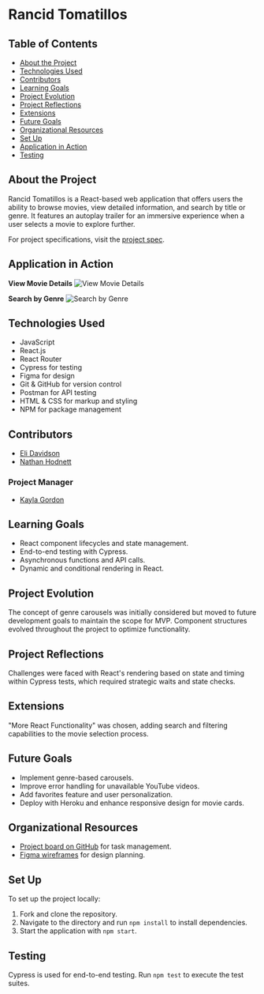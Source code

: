 # Rancid Tomatillos

## Table of Contents
- [About the Project](#about-the-project)
- [Technologies Used](#technologies-used)
- [Contributors](#contributors)
- [Learning Goals](#learning-goals)
- [Project Evolution](#project-evolution)
- [Project Reflections](#project-reflections)
- [Extensions](#extensions)
- [Future Goals](#future-goals)
- [Organizational Resources](#organizational-resources)
- [Set Up](#set-up)
- [Application in Action](#application-in-action)
- [Testing](#testing)

## About the Project
Rancid Tomatillos is a React-based web application that offers users the ability to browse movies, view detailed information, and search by title or genre. It features an autoplay trailer for an immersive experience when a user selects a movie to explore further.

For project specifications, visit the [project spec](https://frontend.turing.edu/projects/module-3/rancid-tomatillos-v3.html).

## Application in Action

**View Movie Details**
![View Movie Details](./assets/movie-details.gif)

**Search by Genre**
![Search by Genre](./assets/genre-search.gif)

## Technologies Used
- JavaScript
- React.js
- React Router
- Cypress for testing
- Figma for design
- Git & GitHub for version control
- Postman for API testing
- HTML & CSS for markup and styling
- NPM for package management

## Contributors
- [Eli Davidson](https://github.com/elleshadow)
- [Nathan Hodnett](https://github.com/nhodnett)

### Project Manager
- [Kayla Gordon](https://github.com/)

## Learning Goals
- React component lifecycles and state management.
- End-to-end testing with Cypress.
- Asynchronous functions and API calls.
- Dynamic and conditional rendering in React.

## Project Evolution
The concept of genre carousels was initially considered but moved to future development goals to maintain the scope for MVP. Component structures evolved throughout the project to optimize functionality.

## Project Reflections
Challenges were faced with React's rendering based on state and timing within Cypress tests, which required strategic waits and state checks.

## Extensions
"More React Functionality" was chosen, adding search and filtering capabilities to the movie selection process.

## Future Goals
- Implement genre-based carousels.
- Improve error handling for unavailable YouTube videos.
- Add favorites feature and user personalization.
- Deploy with Heroku and enhance responsive design for movie cards.

## Organizational Resources
- [Project board on GitHub](https://github.com/nhodnett/rancid-tomatillos/projects/1) for task management.
- [Figma wireframes](https://www.figma.com/file/B5YF2KSCHALrpK1mAkaCVu/Component-architecture?node-id=0%3A1) for design planning.

## Set Up
To set up the project locally:
1. Fork and clone the repository.
2. Navigate to the directory and run `npm install` to install dependencies.
3. Start the application with `npm start`.

## Testing
Cypress is used for end-to-end testing. Run `npm test` to execute the test suites.
